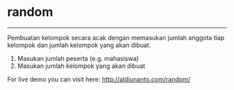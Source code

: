 # random
------------------------------
Pembuatan kelompok secara acak dengan memasukan jumlah anggota tiap kelompok dan jumlah kelompok yang akan dibuat.

1. Masukan jumlah peserta (e.g. mahasiswa)
2. Masukan jumlah kelompok yang akan dibuat

For live demo you can visit here: http://aldiunanto.com/random/
